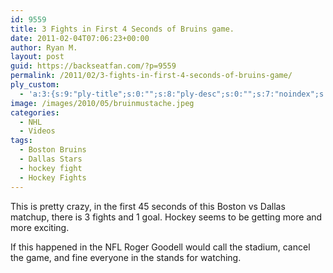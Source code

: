 ```yaml
---
id: 9559
title: 3 Fights in First 4 Seconds of Bruins game.
date: 2011-02-04T07:06:23+00:00
author: Ryan M.
layout: post
guid: https://backseatfan.com/?p=9559
permalink: /2011/02/3-fights-in-first-4-seconds-of-bruins-game/
ply_custom:
  - 'a:3:{s:9:"ply-title";s:0:"";s:8:"ply-desc";s:0:"";s:7:"noindex";s:0:"";}'
image: /images/2010/05/bruinmustache.jpeg
categories:
  - NHL
  - Videos
tags:
  - Boston Bruins
  - Dallas Stars
  - hockey fight
  - Hockey Fights
---
```


<div class="entry">
  <p>
  </p>

  <p>
    This is pretty crazy, in the first 45 seconds of this Boston vs Dallas matchup, there is 3 fights and 1 goal. Hockey seems to be getting more and more exciting.
  </p>

  <p>
    If this happened in the NFL Roger Goodell would call the stadium, cancel the game, and fine everyone in the stands for watching.
  </p>
</div>
